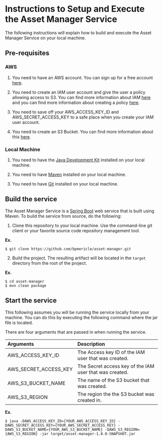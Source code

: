 # Instructions to Setup and Execute the Asset Manager Service

The following instructions will explain how to build and execute the Asset Manager Service on your local machine.

## Pre-requisites

### AWS

1. You need to have an AWS account. You can sign up for a free account [here](https://aws.amazon.com/free/).

2. You need to create an IAM user account and give the user a policy allowing access to S3. You can find more information about IAM [here](https://docs.aws.amazon.com/IAM/latest/UserGuide/getting-started.html) and you can find more information about creating a policy [here](https://aws.amazon.com/blogs/security/writing-iam-policies-how-to-grant-access-to-an-amazon-s3-bucket/).

3. You need to save off your AWS_ACCESS_KEY_ID and AWS_SECRET_ACCESS_KEY to a safe place when you create your IAM user account.

4. You need to create an S3 Bucket. You can find more information about this [here](https://docs.aws.amazon.com/AmazonS3/latest/user-guide/create-bucket.html).

### Local Machine

1. You need to have the [Java Development Kit](http://www.oracle.com/technetwork/java/javase/downloads/jdk8-downloads-2133151.html) installed on your local machine.

2. You need to have [Maven](https://maven.apache.org/index.html) installed on your local machine.

3. You need to have [Git](https://git-scm.com/) installed on your local machine.

## Build the service

The Asset Manager Service is a [Spring Boot](https://projects.spring.io/spring-boot/) web service that is built using Maven. To build the service from source, do the following:

1. Clone this repository to your local machine. Use the command-line git client or your favorite source code repository management tool.

**Ex.**
```
$ git clone https://github.com/bpmericle/asset-manager.git
```

2. Build the project. The resulting artifact will be located in the `target` directory from the root of the project.

**Ex.**
```
$ cd asset-manager
$ mvn clean package
```

## Start the service

This following assumes you will be running the service locally from your machine. You can do this by executing the following command where the jar file is located.

There are four arguments that are passed in when running the service.

| Arguments             | Description                                             |
|:----------------------|:--------------------------------------------------------|
| AWS_ACCESS_KEY_ID     | The Access key ID of the IAM user that was created.     |
| AWS_SECRET_ACCESS_KEY | The Secret access key of the IAM user that was created. |
| AWS_S3_BUCKET_NAME    | The name of the S3 bucket that was created.             |
| AWS_S3_REGION         | The region the the S3 bucket was created in.            |

**Ex.**
```
$ java -DAWS_ACCESS_KEY_ID={YOUR_AWS_ACCESS_KEY_ID} -DAWS_SECRET_ACCESS_KEY={YOUR_AWS_SECRET_ACCESS_KEY} -DAWS_S3_BUCKET_NAME={YOUR_AWS_S3_BUCKET_NAME} -DAWS_S3_REGION={AWS_S3_REGION} -jar target/asset-manager-1.0.0-SNAPSHOT.jar
```
